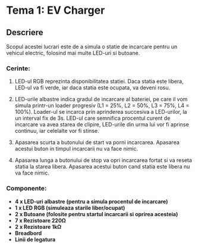 # Tema 1: EV Charger

## Descriere

Scopul acestei lucrari este de a simula o statie de incarcare pentru un vehicul electric, folosind mai multe LED-uri si butoane. 

### Cerinte: 
1. LED-ul RGB reprezinta disponibilitatea statiei. Daca statia este libera, LED-ul va fi verde, iar daca statia este ocupata, va deveni rosu.

2. LED-urile albastre indica gradul de incarcare al bateriei, pe care il vom simula printr-un loader progresiv (L1 = 25%, L2 = 50%, L3 = 75%, L4 = 100%). Loader-ul se incarca prin aprinderea succesiva a LED-urilor, la un interval fix de 3s. LED-ul care semnifica procentul curent de incarcare va avea starea de clipire, LED-urile din urma lui vor fi aprinse continuu, iar celelalte vor fi stinse.

3. Apasarea scurta a butonului de start va porni incarcarea. Apasarea acestui buton in timpul incarcarii nu va face nimic.

4. Apasarea lunga a butonului de stop va opri incarcarea fortat si va reseta statia la starea libera. Apasarea acestui buton cand statia este libera nu va face nimic.

### Componente:

- <b>4 x LED-uri albastre<b> (pentru a simula procentul de incarcare)
- <b>1 x LED RGB<b> (simuleaza starile liber/ocupat)
- <b>2 x Butoane<b> (folosite pentru startul incarcarii si oprirea acesteia)
- <b>7 x Rezistoare 220Ω<b>
- <b>2 x Rezistoare 1kΩ<b>
- <b>Breadbord<b>
- <b>Linii de legatura<b>
